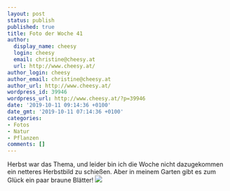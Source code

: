 ```yaml
---
layout: post
status: publish
published: true
title: Foto der Woche 41
author:
  display_name: cheesy
  login: cheesy
  email: christine@cheesy.at
  url: http://www.cheesy.at/
author_login: cheesy
author_email: christine@cheesy.at
author_url: http://www.cheesy.at/
wordpress_id: 39946
wordpress_url: http://www.cheesy.at/?p=39946
date: '2019-10-11 09:14:36 +0100'
date_gmt: '2019-10-11 07:14:36 +0100'
categories:
- Fotos
- Natur
- Pflanzen
comments: []
---
```

Herbst war das Thema, und leider bin ich die Woche nicht dazugekommen ein netteres Herbstbild zu schießen. Aber in meinem Garten gibt es zum Glück ein paar braune Blätter!
[![](http://www.cheesy.at/wp-content/uploads/41-52-Herbst.jpg)](http://www.cheesy.at/fotos/spiele/projekt365-und-andere-projekte/project-52-wochen-in-2019/)
